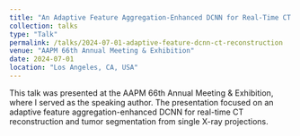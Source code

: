 ```yaml
---
title: "An Adaptive Feature Aggregation-Enhanced DCNN for Real-Time CT Reconstruction and Tumor Segmentation from Single X-Ray Projections"
collection: talks
type: "Talk"
permalink: /talks/2024-07-01-adaptive-feature-dcnn-ct-reconstruction
venue: "AAPM 66th Annual Meeting & Exhibition"
date: 2024-07-01
location: "Los Angeles, CA, USA"
---
```


This talk was presented at the AAPM 66th Annual Meeting & Exhibition, where I served as the speaking author. The presentation focused on an adaptive feature aggregation-enhanced DCNN for real-time CT reconstruction and tumor segmentation from single X-ray projections.
